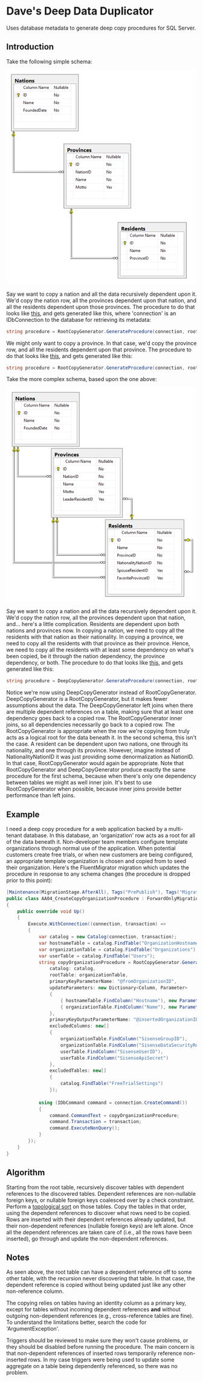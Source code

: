 Dave's Deep Data Duplicator
================

Uses database metadata to generate deep copy procedures for SQL Server.

Introduction
------------

Take the following simple schema:

![Rooted World](/Daves.DeepDataDuplicator.UnitTests/SampleCatalogs/Diagrams/RootedWorld.PNG)

Say we want to copy a nation and all the data recursively dependent upon it. We'd copy the nation row, all the provinces dependent upon that nation, and all the residents dependent upon those provinces. The procedure to do that looks like [this](https://gist.github.com/davghouse/37d07ac6ac6fb21ddd1b1de8a5b94702), and gets generated like this, where 'connection' is an IDbConnection to the database for retrieving its metadata:

```cs
string procedure = RootCopyGenerator.GenerateProcedure(connection, rootTableName: "Nations");
```

We might only want to copy a province. In that case, we'd copy the province row, and all the residents dependent upon that province. The procedure to do that looks like [this](https://gist.github.com/davghouse/c0e80cb43c43940cbfc8a153f96ccd3d), and gets generated like this:

```cs
string procedure = RootCopyGenerator.GenerateProcedure(connection, rootTableName: "Provinces");
```

Take the more complex schema, based upon the one above:

![Unrooted World](/Daves.DeepDataDuplicator.UnitTests/SampleCatalogs/Diagrams/UnrootedWorld.PNG)

Say we want to copy a nation and all the data recursively dependent upon it. We'd copy the nation row, all the provinces dependent upon that nation, and... here's a little complication. Residents are dependent upon both nations and provinces now. In copying a nation, we need to copy all the residents with that nation as their nationality. In copying a province, we need to copy all the residents with that province as their province. Hence, we need to copy all the residents with at least some dependency on what's been copied, be it through the nation dependency, the province dependency, or both. The procedure to do that looks like [this](https://gist.github.com/davghouse/13e57054334052b54b07578ae4f342e2), and gets generated like this:

```cs
string procedure = DeepCopyGenerator.GenerateProcedure(connection, rootTableName: "Nations");
```

Notice we're now using DeepCopyGenerator instead of RootCopyGenerator. DeepCopyGenerator *is* a RootCopyGenerator, but it makes fewer assumptions about the data. The DeepCopyGenerator left joins when there are multiple dependent references on a table, making sure that at least one dependency goes back to a copied row. The RootCopyGenerator inner joins, so all dependencies necessarily go back to a copied row. The RootCopyGenerator is appropriate when the row we're copying from truly acts as a logical root for the data beneath it. In the second schema, this isn't the case. A resident can be dependent upon two nations, one through its nationality, and one through its province. However, imagine instead of NationalityNationID it was just providing some denormalization as NationID. In that case, RootCopyGenerator would again be appropriate. Note that RootCopyGenerator and DeepCopyGenerator produce exactly the same procedure for the first schema, because when there's only one dependency between tables we might as well inner join. It's best to use RootCopyGenerator when possible, because inner joins provide better performance than left joins.

Example
-------
I need a deep copy procedure for a web application backed by a multi-tenant database. In this database, an 'organization' row acts as a root for all of the data beneath it. Non-developer team members configure template organizations through normal use of the application. When potential customers create free trials, or when new customers are being configured, an appropriate template organization is chosen and copied from to seed their organization. Here's the FluentMigrator migration which updates the procedure in response to any schema changes (the procedure is dropped prior to this point):

```cs
[Maintenance(MigrationStage.AfterAll), Tags("PrePublish"), Tags("MigrateUp")]
public class AA04_CreateCopyOrganizationProcedure : ForwardOnlyMigration
{
    public override void Up()
    {
        Execute.WithConnection((connection, transaction) =>
        {
            var catalog = new Catalog(connection, transaction);
            var hostnameTable = catalog.FindTable("OrganizationHostnames");
            var organizationTable = catalog.FindTable("Organizations");
            var userTable = catalog.FindTable("Users");
            string copyOrganizationProcedure = RootCopyGenerator.GenerateProcedure(
                catalog: catalog,
                rootTable: organizationTable,
                primaryKeyParameterName: "@fromOrganizationID",
                updateParameters: new Dictionary<Column, Parameter>
                {
                    { hostnameTable.FindColumn("Hostname"), new Parameter("@toHostname", "VARCHAR (50)") },
                    { organizationTable.FindColumn("Name"), new Parameter("@toOrganizationName", "NVARCHAR (50)") }
                },
                primaryKeyOutputParameterName: "@insertedOrganizationID",
                excludedColumns: new[]
                {
                    organizationTable.FindColumn("SisenseGroupID"),
                    organizationTable.FindColumn("SisenseDataSecurityRuleID"),
                    userTable.FindColumn("SisenseUserID"),
                    userTable.FindColumn("SisenseApiSecret")
                },
                excludedTables: new[]
                {
                    catalog.FindTable("FreeTrialSettings")
                });

            using (IDbCommand command = connection.CreateCommand())
            {
                command.CommandText = copyOrganizationProcedure;
                command.Transaction = transaction;
                command.ExecuteNonQuery();
            }
        });
    }
}
```

Algorithm
---------
Starting from the root table, recursively discover tables with dependent references to the discovered tables. Dependent references are non-nullable foreign keys, or nullable foreign keys coalesced over by a check constraint. Perform a [topological sort](https://en.wikipedia.org/w/index.php?title=Topological_sorting&oldid=753542990) on those tables. Copy the tables in that order, using the dependent references to discover what rows need to be copied. Rows are inserted with their dependent references already updated, but their non-dependent references (nullable foreign keys) are left alone. Once all the dependent references are taken care of (i.e., all the rows have been inserted), go through and update the non-dependent references.

Notes
-----
As seen above, the root table can have a dependent reference off to some other table, with the recursion never discovering that table. In that case, the dependent reference is copied without being updated just like any other non-reference column.

The copying relies on tables having an identity column as a primary key, except for tables without incoming dependent references **and** without outgoing non-dependent references (e.g., cross-reference tables are fine). To understand the limitations better, search the code for 'ArgumentException'.

Triggers should be reviewed to make sure they won't cause problems, or they should be disabled before running the procedure. The main concern is that non-dependent references of inserted rows temporarily reference non-inserted rows. In my case triggers were being used to update some aggregate on a table being dependently referenced, so there was no problem.
